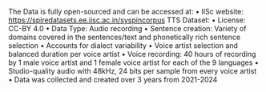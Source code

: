 The Data is fully open-sourced and can be accessed at:
 • IISc website: <https://spiredatasets.ee.iisc.ac.in/syspincorpus>
 TTS Dataset:
 • License: CC-BY 4.0
 • Data Type: Audio recording
 • Sentence creation: Variety of domains covered in the sentences/text and phonetically rich sentence selection
 • Accounts for dialect variability
 • Voice artist selection and balanced duration per voice artist 
 • Voice recording: 40 hours of recording by 1 male voice artist and 1 female voice artist for each of the 9 languages
 • Studio-quality audio with 48kHz, 24 bits per sample from every voice artist
 • Data was collected and created over 3 years from 2021-2024